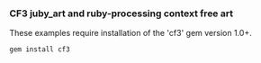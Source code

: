 ### CF3 juby_art and ruby-processing context free art
These examples require installation of the 'cf3' gem version 1.0+.
```bash
gem install cf3
```
